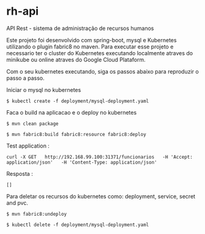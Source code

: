 # rh-api

API Rest - sistema de administração de recursos humanos

Este projeto foi desenvolvido com spring-boot, mysql e Kubernetes utilizando o plugin fabric8 no maven.
Para executar esse projeto e necessario ter o cluster do Kubernetes executando localmente atraves do minikube ou online atraves do Google Cloud Plataform.

Com o seu kubernetes executando, siga os passos abaixo para reproduzir o passo a passo.

Iniciar o mysql no kubernetes
    
    $ kubectl create -f deployment/mysql-deployment.yaml

Faca o build na aplicacao e o deploy no kubernetes

    $ mvn clean package

    $ mvn fabric8:build fabric8:resource fabric8:deploy

Test application :

    curl -X GET   http://192.168.99.100:31371/funcionarios   -H 'Accept: application/json'   -H 'Content-Type: application/json'
   
Resposta :

    []    

Para deletar os recursos do kubernetes como: deployment, service, secret and pvc.

    $ mvn fabric8:undeploy

    $ kubectl delete -f deployment/mysql-deployment.yaml

